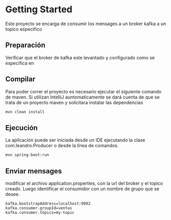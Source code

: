 # Getting Started

Este proyecto se encarga de consumir los mensages a un broker kafka a un topico especifico


## Preparación

Verificar que el broker de kafka este levantado y configurado como se especifica en 
	

## Compilar

Para poder correr el proyecto es necesario ejecutar el siguiente comando de maven.
Si utilizan IntelliJ auntomaticamente se dará cuenta de que se trata de un proyecto maven y solicitara instalar las dependencias

```bash
mvn clean install
```


## Ejecución

La aplicación puede ser iniciada desde un IDE ejecutando la clase com.leandro.Producer o desde la línea de comandos.

```bash
mvn spring-boot:run
```

## Enviar mensages

modificar el archivo application.properties, con la url del broker y el topico creado. Luego identificar el consumidor con un nombre de grupo que se desee.

```properties
kafka.bootstrapAddress=localhost:9092
kafka.consumer.groupId=ventas
kafka.consumer.topics=my-topic
```